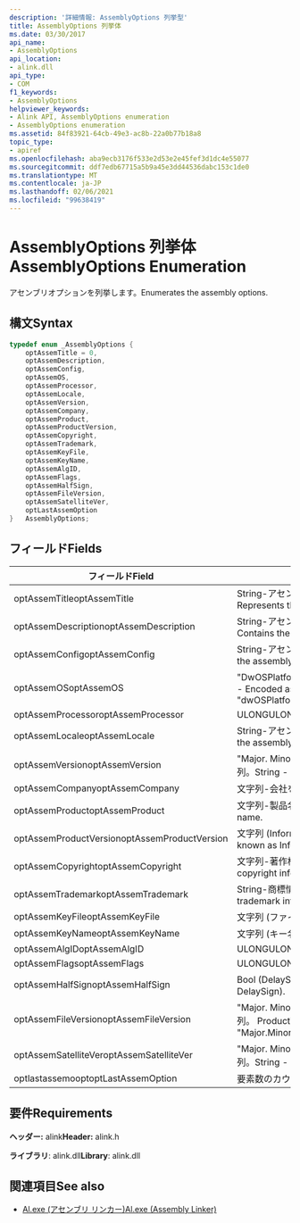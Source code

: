```yaml
---
description: '詳細情報: AssemblyOptions 列挙型'
title: AssemblyOptions 列挙体
ms.date: 03/30/2017
api_name:
- AssemblyOptions
api_location:
- alink.dll
api_type:
- COM
f1_keywords:
- AssemblyOptions
helpviewer_keywords:
- Alink API, AssemblyOptions enumeration
- AssemblyOptions enumeration
ms.assetid: 84f83921-64cb-49e3-ac8b-22a0b77b18a8
topic_type:
- apiref
ms.openlocfilehash: aba9ecb3176f533e2d53e2e45fef3d1dc4e55077
ms.sourcegitcommit: ddf7edb67715a5b9a45e3dd44536dabc153c1de0
ms.translationtype: MT
ms.contentlocale: ja-JP
ms.lasthandoff: 02/06/2021
ms.locfileid: "99638419"
---
```

# <a name="assemblyoptions-enumeration"></a><span data-ttu-id="c2151-103">AssemblyOptions 列挙体</span><span class="sxs-lookup"><span data-stu-id="c2151-103">AssemblyOptions Enumeration</span></span>

<span data-ttu-id="c2151-104">アセンブリオプションを列挙します。</span><span class="sxs-lookup"><span data-stu-id="c2151-104">Enumerates the assembly options.</span></span>  
  
## <a name="syntax"></a><span data-ttu-id="c2151-105">構文</span><span class="sxs-lookup"><span data-stu-id="c2151-105">Syntax</span></span>  
  
```cpp  
typedef enum _AssemblyOptions {  
    optAssemTitle = 0,  
    optAssemDescription,  
    optAssemConfig,  
    optAssemOS,  
    optAssemProcessor,  
    optAssemLocale,  
    optAssemVersion,  
    optAssemCompany,  
    optAssemProduct,  
    optAssemProductVersion,  
    optAssemCopyright,  
    optAssemTrademark,  
    optAssemKeyFile,  
    optAssemKeyName,  
    optAssemAlgID,  
    optAssemFlags,  
    optAssemHalfSign,  
    optAssemFileVersion,  
    optAssemSatelliteVer,  
    optLastAssemOption  
}   AssemblyOptions;  
```  
  
## <a name="fields"></a><span data-ttu-id="c2151-106">フィールド</span><span class="sxs-lookup"><span data-stu-id="c2151-106">Fields</span></span>  
  
|<span data-ttu-id="c2151-107">フィールド</span><span class="sxs-lookup"><span data-stu-id="c2151-107">Field</span></span>|<span data-ttu-id="c2151-108">説明</span><span class="sxs-lookup"><span data-stu-id="c2151-108">Description</span></span>|  
|-----------|-----------------|  
|<span data-ttu-id="c2151-109">optAssemTitle</span><span class="sxs-lookup"><span data-stu-id="c2151-109">optAssemTitle</span></span>|<span data-ttu-id="c2151-110">String-アセンブリのタイトルを表します。</span><span class="sxs-lookup"><span data-stu-id="c2151-110">String - Represents the assembly title.</span></span>|  
|<span data-ttu-id="c2151-111">optAssemDescription</span><span class="sxs-lookup"><span data-stu-id="c2151-111">optAssemDescription</span></span>|<span data-ttu-id="c2151-112">String-アセンブリの説明が含まれています。</span><span class="sxs-lookup"><span data-stu-id="c2151-112">String - Contains the assembly description.</span></span>|  
|<span data-ttu-id="c2151-113">optAssemConfig</span><span class="sxs-lookup"><span data-stu-id="c2151-113">optAssemConfig</span></span>|<span data-ttu-id="c2151-114">String-アセンブリ構成が含まれています。</span><span class="sxs-lookup"><span data-stu-id="c2151-114">String - Contains the assembly configuration.</span></span>|  
|<span data-ttu-id="c2151-115">optAssemOS</span><span class="sxs-lookup"><span data-stu-id="c2151-115">optAssemOS</span></span>|<span data-ttu-id="c2151-116">"DwOSPlatformId" としてエンコードされた文字列。</span><span class="sxs-lookup"><span data-stu-id="c2151-116">String - Encoded as: "dwOSPlatformId.dwOSMajorVersion.dwOSMinorVersion".</span></span>|  
|<span data-ttu-id="c2151-117">optAssemProcessor</span><span class="sxs-lookup"><span data-stu-id="c2151-117">optAssemProcessor</span></span>|<span data-ttu-id="c2151-118">ULONG</span><span class="sxs-lookup"><span data-stu-id="c2151-118">ULONG</span></span>|  
|<span data-ttu-id="c2151-119">optAssemLocale</span><span class="sxs-lookup"><span data-stu-id="c2151-119">optAssemLocale</span></span>|<span data-ttu-id="c2151-120">String-アセンブリロケールを格納します。</span><span class="sxs-lookup"><span data-stu-id="c2151-120">String - Contains the assembly locale.</span></span>|  
|<span data-ttu-id="c2151-121">optAssemVersion</span><span class="sxs-lookup"><span data-stu-id="c2151-121">optAssemVersion</span></span>|<span data-ttu-id="c2151-122">"Major. Minor. Build. Revision" としてエンコードされた文字列。</span><span class="sxs-lookup"><span data-stu-id="c2151-122">String - Encoded as: "Major.Minor.Build.Revision".</span></span>|  
|<span data-ttu-id="c2151-123">optAssemCompany</span><span class="sxs-lookup"><span data-stu-id="c2151-123">optAssemCompany</span></span>|<span data-ttu-id="c2151-124">文字列-会社を含みます。</span><span class="sxs-lookup"><span data-stu-id="c2151-124">String - Contains the company.</span></span>|  
|<span data-ttu-id="c2151-125">optAssemProduct</span><span class="sxs-lookup"><span data-stu-id="c2151-125">optAssemProduct</span></span>|<span data-ttu-id="c2151-126">文字列-製品名が含まれます。</span><span class="sxs-lookup"><span data-stu-id="c2151-126">String - Contains the product name.</span></span>|  
|<span data-ttu-id="c2151-127">optAssemProductVersion</span><span class="sxs-lookup"><span data-stu-id="c2151-127">optAssemProductVersion</span></span>|<span data-ttu-id="c2151-128">文字列 (InformationalVersion とも呼ばれます)。</span><span class="sxs-lookup"><span data-stu-id="c2151-128">String (also known as InformationalVersion).</span></span>|  
|<span data-ttu-id="c2151-129">optAssemCopyright</span><span class="sxs-lookup"><span data-stu-id="c2151-129">optAssemCopyright</span></span>|<span data-ttu-id="c2151-130">文字列-著作権情報が含まれています。</span><span class="sxs-lookup"><span data-stu-id="c2151-130">String - Contains the copyright information.</span></span>|  
|<span data-ttu-id="c2151-131">optAssemTrademark</span><span class="sxs-lookup"><span data-stu-id="c2151-131">optAssemTrademark</span></span>|<span data-ttu-id="c2151-132">String-商標情報が含まれています。</span><span class="sxs-lookup"><span data-stu-id="c2151-132">String - Contains the trademark information.</span></span>|  
|<span data-ttu-id="c2151-133">optAssemKeyFile</span><span class="sxs-lookup"><span data-stu-id="c2151-133">optAssemKeyFile</span></span>|<span data-ttu-id="c2151-134">文字列 (ファイル名)。</span><span class="sxs-lookup"><span data-stu-id="c2151-134">String (file name).</span></span>|  
|<span data-ttu-id="c2151-135">optAssemKeyName</span><span class="sxs-lookup"><span data-stu-id="c2151-135">optAssemKeyName</span></span>|<span data-ttu-id="c2151-136">文字列 (キー名)。</span><span class="sxs-lookup"><span data-stu-id="c2151-136">String (The key name).</span></span>|  
|<span data-ttu-id="c2151-137">optAssemAlgID</span><span class="sxs-lookup"><span data-stu-id="c2151-137">optAssemAlgID</span></span>|<span data-ttu-id="c2151-138">ULONG</span><span class="sxs-lookup"><span data-stu-id="c2151-138">ULONG</span></span>|  
|<span data-ttu-id="c2151-139">optAssemFlags</span><span class="sxs-lookup"><span data-stu-id="c2151-139">optAssemFlags</span></span>|<span data-ttu-id="c2151-140">ULONG</span><span class="sxs-lookup"><span data-stu-id="c2151-140">ULONG</span></span>|  
|<span data-ttu-id="c2151-141">optAssemHalfSign</span><span class="sxs-lookup"><span data-stu-id="c2151-141">optAssemHalfSign</span></span>|<span data-ttu-id="c2151-142">Bool (DelaySign とも呼ばれます)。</span><span class="sxs-lookup"><span data-stu-id="c2151-142">Bool (Also known as DelaySign).</span></span>|  
|<span data-ttu-id="c2151-143">optAssemFileVersion</span><span class="sxs-lookup"><span data-stu-id="c2151-143">optAssemFileVersion</span></span>|<span data-ttu-id="c2151-144">"Major. Minor. Build. Revision" としてエンコードされた文字列。 ProductVersion と同じです。</span><span class="sxs-lookup"><span data-stu-id="c2151-144">String - Encoded as "Major.Minor.Build.Revision"--same as ProductVersion.</span></span>|  
|<span data-ttu-id="c2151-145">optAssemSatelliteVer</span><span class="sxs-lookup"><span data-stu-id="c2151-145">optAssemSatelliteVer</span></span>|<span data-ttu-id="c2151-146">"Major. Minor. Build. Revision" としてエンコードされた文字列。</span><span class="sxs-lookup"><span data-stu-id="c2151-146">String - Encoded as "Major.Minor.Build.Revision".</span></span>|  
|<span data-ttu-id="c2151-147">optlastassemoopt</span><span class="sxs-lookup"><span data-stu-id="c2151-147">optLastAssemOption</span></span>|<span data-ttu-id="c2151-148">要素数のカウンター。</span><span class="sxs-lookup"><span data-stu-id="c2151-148">A counter of the number of elements.</span></span>|  
  
## <a name="requirements"></a><span data-ttu-id="c2151-149">要件</span><span class="sxs-lookup"><span data-stu-id="c2151-149">Requirements</span></span>  

 <span data-ttu-id="c2151-150">**ヘッダー:** alink</span><span class="sxs-lookup"><span data-stu-id="c2151-150">**Header:** alink.h</span></span>  
  
 <span data-ttu-id="c2151-151">**ライブラリ**: alink.dll</span><span class="sxs-lookup"><span data-stu-id="c2151-151">**Library**: alink.dll</span></span>  
  
## <a name="see-also"></a><span data-ttu-id="c2151-152">関連項目</span><span class="sxs-lookup"><span data-stu-id="c2151-152">See also</span></span>

- [<span data-ttu-id="c2151-153">Al.exe (アセンブリ リンカー)</span><span class="sxs-lookup"><span data-stu-id="c2151-153">Al.exe (Assembly Linker)</span></span>](../../tools/al-exe-assembly-linker.md)

